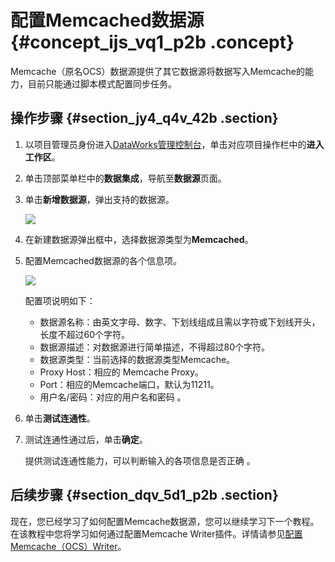 # 配置Memcached数据源 {#concept_ijs_vq1_p2b .concept}

Memcache（原名OCS）数据源提供了其它数据源将数据写入Memcache的能力，目前只能通过脚本模式配置同步任务。

## 操作步骤 {#section_jy4_q4v_42b .section}

1.  以项目管理员身份进入[DataWorks管理控制台](https://workbench.data.aliyun.com/console)，单击对应项目操作栏中的**进入工作区**。
2.  单击顶部菜单栏中的**数据集成**，导航至**数据源**页面。
3.  单击**新增数据源**，弹出支持的数据源。

    ![](http://static-aliyun-doc.oss-cn-hangzhou.aliyuncs.com/assets/img/16205/15367208547544_zh-CN.png)

4.  在新建数据源弹出框中，选择数据源类型为**Memcached**。
5.  配置Memcached数据源的各个信息项。

    ![](http://static-aliyun-doc.oss-cn-hangzhou.aliyuncs.com/assets/img/16205/15367208547545_zh-CN.png)

    配置项说明如下：

    -   数据源名称：由英文字母、数字、下划线组成且需以字符或下划线开头，长度不超过60个字符。
    -   数据源描述：对数据源进行简单描述，不得超过80个字符。
    -   数据源类型：当前选择的数据源类型Memcache。
    -   Proxy Host：相应的 Memcache Proxy。
    -   Port：相应的Memcache端口，默认为11211。
    -   用户名/密码：对应的用户名和密码 。
6.  单击**测试连通性**。
7.  测试连通性通过后，单击**确定**。

    提供测试连通性能力，可以判断输入的各项信息是否正确 。


## 后续步骤 {#section_dqv_5d1_p2b .section}

现在，您已经学习了如何配置Memcache数据源，您可以继续学习下一个教程。在该教程中您将学习如何通过配置Memcache Writer插件。详情请参见[配置Memcache（OCS）Writer](intl.zh-CN/使用指南/数据集成/作业配置/配置Writer插件/配置Memcache（OCS）Writer.md#)。

